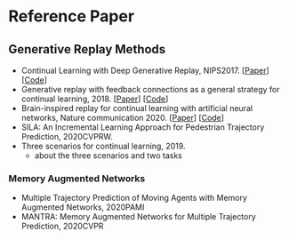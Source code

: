 # Reference Paper

## Generative Replay Methods

- Continual Learning with Deep Generative Replay, NIPS2017. [[Paper](https://arxiv.org/abs/1705.08690)] [[Code](https://github.com/hursung1/DeepGenerativeReplay?utm_source=catalyzex.com)]
- Generative replay with feedback connections as a general strategy for continual learning, 2018. [[Paper](https://arxiv.org/abs/1809.10635)] [[Code](https://github.com/GMvandeVen/continual-learning?utm_source=catalyzex.com)]
- Brain-inspired replay for continual learning with artificial neural networks, Nature communication 2020. [[Paper](nature.com/articles/s41467-020-17866-2)] [[Code](https://github.com/GMvandeVen/brain-inspired-replay?utm_source=catalyzex.com)] 
- SILA: An Incremental Learning Approach for Pedestrian Trajectory Prediction, 2020CVPRW.
- Three scenarios for continual learning, 2019.
  - about the three scenarios and two tasks

### Memory Augmented Networks

- Multiple Trajectory Prediction of Moving Agents with Memory Augmented Networks, 2020PAMI
- MANTRA: Memory Augmented Networks for Multiple Trajectory Prediction, 2020CVPR


